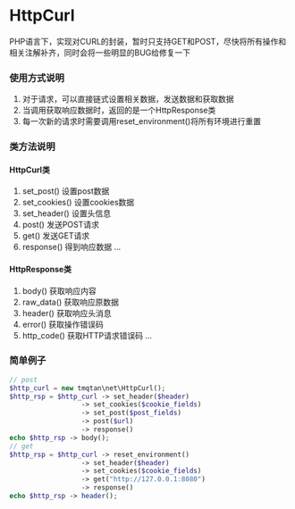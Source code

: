 # HttpCurl
PHP语言下，实现对CURL的封装，暂时只支持GET和POST，尽快将所有操作和相关注解补齐，同时会将一些明显的BUG给修复一下

### 使用方式说明
1. 对于请求，可以直接链式设置相关数据，发送数据和获取数据
2. 当调用获取响应数据时，返回的是一个HttpResponse类
3. 每一次新的请求时需要调用reset_environment()将所有环境进行重置

### 类方法说明

#### HttpCurl类

1. set_post() 设置post数据
2. set_cookies() 设置cookies数据
3. set_header() 设置头信息
4. post() 发送POST请求
5. get() 发送GET请求
6. response() 得到响应数据
...

#### HttpResponse类

1. body() 获取响应内容
2. raw_data() 获取响应原数据
3. header() 获取响应头消息
4. error() 获取操作错误码
5. http_code() 获取HTTP请求错误码
...

### 简单例子

```php
// post
$http_curl = new tmqtan\net\HttpCurl();
$http_rsp = $http_curl -> set_header($header)
                  -> set_cookies($cookie_fields)
                  -> set_post($post_fields)
                  -> post($url)
                  -> response()
echo $http_rsp -> body();
// get
$http_rsp = $http_curl -> reset_environment()
                  -> set_header($header)
                  -> set_cookies($cookie_fields)
                  -> get("http://127.0.0.1:8080")
                  -> response()
echo $http_rsp -> header();
```
